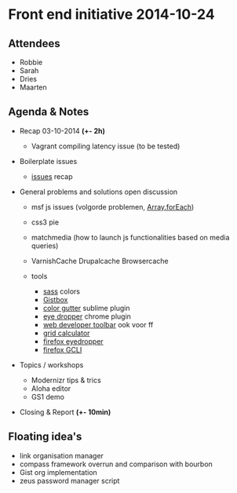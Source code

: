 # Front end initiative 2014-10-24

## Attendees
  * Robbie
  * Sarah
  * Dries
  * Maarten

## Agenda & Notes

  * Recap 03-10-2014 **(+- 2h)**
    * Vagrant compiling latency issue (to be tested)

  * Boilerplate issues
    * [issues](https://github.com/Crosscheck/drupal-theme-boilerplate/issues) recap 

  * General problems and solutions open discussion
    * msf js issues (volgorde problemen, [Array.forEach](https://developer.mozilla.org/en-US/docs/Web/JavaScript/Reference/Global_Objects/Array/forEach))
    * css3 pie
    * matchmedia (how to launch js functionalities based on media queries)
    * VarnishCache Drupalcache Browsercache
    
    * tools
        * [sass](http://jackiebalzer.com/color) colors 
        * [Gistbox](http://www.gistboxapp.com/)
        * [color gutter](https://sublime.wbond.net/packages/Gutter%20Color) sublime plugin
        * [eye dropper](https://chrome.google.com/webstore/detail/eye-dropper/hmdcmlfkchdmnmnmheododdhjedfccka?hl=en) chrome plugin
        * [web developer toolbar](https://chrome.google.com/webstore/detail/web-developer/bfbameneiokkgbdmiekhjnmfkcnldhhm?hl=en) ook voor ff
        * [grid calculator](http://gridcalculator.dk/)
        * [firefox eyedropper](https://developer.mozilla.org/en-US/docs/Tools/Eyedropper)
        * [firefox GCLI](https://developer.mozilla.org/en-US/docs/Tools/GCLI)

  * Topics / workshops
    * Modernizr tips & trics
    * Aloha editor
    * GS1 demo

  * Closing & Report **(+- 10min)**

## Floating idea's

* link organisation manager
* compass framework overrun and comparison with bourbon
* Gist org implementation
* zeus password manager script
